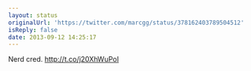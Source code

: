 ```yaml
---
layout: status
originalUrl: 'https://twitter.com/marcgg/status/378162403789504512'
isReply: false
date: 2013-09-12 14:25:17
---
```


Nerd cred. http://t.co/j20XhWuPoI
